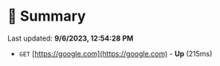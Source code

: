 # 📖 Summary
Last updated: **9/6/2023, 12:54:28 PM**

- `GET` [https://google.com](https://google.com) - **Up** (215ms)
